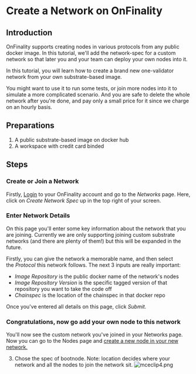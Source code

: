 # Create a Network on OnFinality

## Introduction

OnFinality supports creating nodes in various protocols from any public docker image. In this tutorial, we'll add the network-spec for a custom network so that later you and your team can deploy your own nodes into it.

In this tutorial, you will learn how to create a brand new one-validator network from your own substrate-based image.

You might want to use it to run some tests, or join more nodes into it to simulate a more complicated scenario. And you are safe to delete the whole network after you're done, and pay only a small price for it since we charge on an hourly basis.

## Preparations

1.  A public substrate-based image on docker hub
2.  A workspace with credit card binded

## Steps

### Create or Join a Network

Firstly, [Login](https://app.onfinality.io/) to your OnFinality account and go to the *Networks* page. Here, click on *Create Network Spec* up in the top right of your screen.

### Enter Network Details

On this page you'll enter some key information about the network that you are joining. Currently we are only supporting joining custom substrate networks (and there are plenty of them!) but this will be expanded in the future.

Firstly, you can give the network a memorable name, and then select the *Protocol* this network follows. The next 3 inputs are really important:

- *Image Repository* is the public docker name of the network's nodes
- *Image Repository Version* is the specific tagged version of that repository you want to take the code off
- _Chainspec_ is the location of the chainspec in that docker repo

Once you've entered all details on this page, click *Submit.*

### Congratulations, now go add your own node to this network

You'll now see the custom network you've joined in your Networks page. Now you can go to the Nodes page and [create a new node in your new network.](https://support.onfinality.io/hc/en-us/articles/900001593946)

3. Chose the spec of bootnode. Note: location decides where your network and all the nodes to join the network sit.
   ![mceclip4.png](https://support.onfinality.io/hc/article_attachments/900001489263/mceclip4.png)
